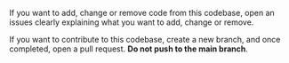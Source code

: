  If you want to add, change or remove code from this codebase, open an issues clearly explaining what you want to add, change or remove.

 If you want to contribute to this codebase, create a new branch, and once completed, open a pull request. **Do not push to the main branch**.